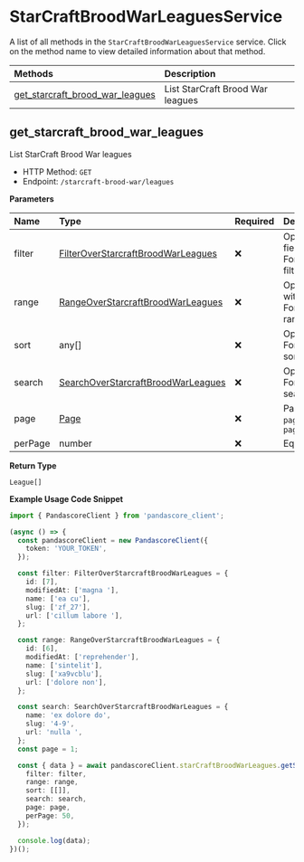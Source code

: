 # StarCraftBroodWarLeaguesService

A list of all methods in the `StarCraftBroodWarLeaguesService` service. Click on the method name to view detailed information about that method.

| Methods                                                             | Description                      |
| :------------------------------------------------------------------ | :------------------------------- |
| [get_starcraft_brood_war_leagues](#get_starcraft_brood_war_leagues) | List StarCraft Brood War leagues |

## get_starcraft_brood_war_leagues

List StarCraft Brood War leagues

- HTTP Method: `GET`
- Endpoint: `/starcraft-brood-war/leagues`

**Parameters**

| Name    | Type                                                                                  | Required | Description                                                                                                                                         |
| :------ | :------------------------------------------------------------------------------------ | :------- | :-------------------------------------------------------------------------------------------------------------------------------------------------- |
| filter  | [FilterOverStarcraftBroodWarLeagues](../models/FilterOverStarcraftBroodWarLeagues.md) | ❌       | Options to filter results. String fields are case sensitive <br/>For more information on filtering, see [docs](/docs/filtering-and-sorting#filter). |
| range   | [RangeOverStarcraftBroodWarLeagues](../models/RangeOverStarcraftBroodWarLeagues.md)   | ❌       | Options to select results within ranges <br/>For more information on ranges, see [docs](/docs/filtering-and-sorting#range).                         |
| sort    | any[]                                                                                 | ❌       | Options to sort results <br/>For more information on sorting, see [docs](/docs/filtering-and-sorting#sort).                                         |
| search  | [SearchOverStarcraftBroodWarLeagues](../models/SearchOverStarcraftBroodWarLeagues.md) | ❌       | Options to search results <br/>For more information on searching, see [docs](/docs/filtering-and-sorting#search).                                   |
| page    | [Page](../models/Page.md)                                                             | ❌       | Pagination in the form of `page=2` or `page[size]=30&page[number]=2`                                                                                |
| perPage | number                                                                                | ❌       | Equivalent to `page[size]`                                                                                                                          |

**Return Type**

`League[]`

**Example Usage Code Snippet**

```typescript
import { PandascoreClient } from 'pandascore_client';

(async () => {
  const pandascoreClient = new PandascoreClient({
    token: 'YOUR_TOKEN',
  });

  const filter: FilterOverStarcraftBroodWarLeagues = {
    id: [7],
    modifiedAt: ['magna '],
    name: ['ea cu'],
    slug: ['zf_27'],
    url: ['cillum labore '],
  };

  const range: RangeOverStarcraftBroodWarLeagues = {
    id: [6],
    modifiedAt: ['reprehender'],
    name: ['sintelit'],
    slug: ['xa9vcblu'],
    url: ['dolore non'],
  };

  const search: SearchOverStarcraftBroodWarLeagues = {
    name: 'ex dolore do',
    slug: '4-9',
    url: 'nulla ',
  };
  const page = 1;

  const { data } = await pandascoreClient.starCraftBroodWarLeagues.getStarcraftBroodWarLeagues({
    filter: filter,
    range: range,
    sort: [[]],
    search: search,
    page: page,
    perPage: 50,
  });

  console.log(data);
})();
```

<!-- This file was generated by liblab | https://liblab.com/ -->
